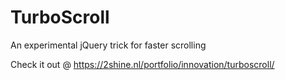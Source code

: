 TurboScroll
===========

An experimental jQuery trick for faster scrolling

Check it out @ https://2shine.nl/portfolio/innovation/turboscroll/
